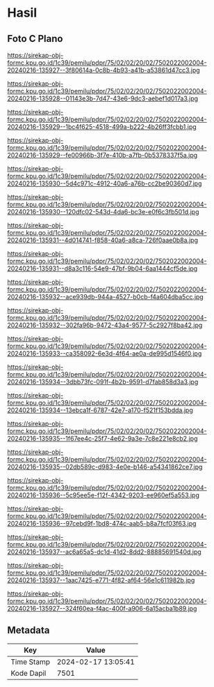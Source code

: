 # Hasil

## Foto C Plano

https://sirekap-obj-formc.kpu.go.id/1c39/pemilu/pdpr/75/02/02/20/02/7502022002004-20240216-135927--3f80614a-0c8b-4b93-a41b-a53861d47cc3.jpg

https://sirekap-obj-formc.kpu.go.id/1c39/pemilu/pdpr/75/02/02/20/02/7502022002004-20240216-135928--01143e3b-7d47-43e6-9dc3-aebef1d017a3.jpg

https://sirekap-obj-formc.kpu.go.id/1c39/pemilu/pdpr/75/02/02/20/02/7502022002004-20240216-135929--1bc4f625-4518-499a-b222-4b26ff3fcbb1.jpg

https://sirekap-obj-formc.kpu.go.id/1c39/pemilu/pdpr/75/02/02/20/02/7502022002004-20240216-135929--fe00966b-3f7e-410b-a7fb-0b5378337f5a.jpg

https://sirekap-obj-formc.kpu.go.id/1c39/pemilu/pdpr/75/02/02/20/02/7502022002004-20240216-135930--5d4c971c-4912-40a6-a76b-cc2be90360d7.jpg

https://sirekap-obj-formc.kpu.go.id/1c39/pemilu/pdpr/75/02/02/20/02/7502022002004-20240216-135930--120dfc02-543d-4da6-bc3e-e0f6c3fb501d.jpg

https://sirekap-obj-formc.kpu.go.id/1c39/pemilu/pdpr/75/02/02/20/02/7502022002004-20240216-135931--4d014741-f858-40a6-a8ca-726f0aae0b8a.jpg

https://sirekap-obj-formc.kpu.go.id/1c39/pemilu/pdpr/75/02/02/20/02/7502022002004-20240216-135931--d8a3c116-54e9-47bf-9b04-6aa1444cf5de.jpg

https://sirekap-obj-formc.kpu.go.id/1c39/pemilu/pdpr/75/02/02/20/02/7502022002004-20240216-135932--ace939db-944a-4527-b0cb-f4a604dba5cc.jpg

https://sirekap-obj-formc.kpu.go.id/1c39/pemilu/pdpr/75/02/02/20/02/7502022002004-20240216-135932--302fa96b-9472-43a4-9577-5c2927f8ba42.jpg

https://sirekap-obj-formc.kpu.go.id/1c39/pemilu/pdpr/75/02/02/20/02/7502022002004-20240216-135933--ca358092-6e3d-4f64-ae0a-de995d1546f0.jpg

https://sirekap-obj-formc.kpu.go.id/1c39/pemilu/pdpr/75/02/02/20/02/7502022002004-20240216-135934--3dbb73fc-091f-4b2b-9591-d7fab858d3a3.jpg

https://sirekap-obj-formc.kpu.go.id/1c39/pemilu/pdpr/75/02/02/20/02/7502022002004-20240216-135934--13ebca1f-6787-42e7-a170-f521f153bdda.jpg

https://sirekap-obj-formc.kpu.go.id/1c39/pemilu/pdpr/75/02/02/20/02/7502022002004-20240216-135935--1f67ee4c-25f7-4e62-9a3e-7c8e221e8cb2.jpg

https://sirekap-obj-formc.kpu.go.id/1c39/pemilu/pdpr/75/02/02/20/02/7502022002004-20240216-135935--02db589c-d983-4e0e-b146-a54341862ce7.jpg

https://sirekap-obj-formc.kpu.go.id/1c39/pemilu/pdpr/75/02/02/20/02/7502022002004-20240216-135936--5c95ee5e-f12f-4342-9203-ee960ef5a553.jpg

https://sirekap-obj-formc.kpu.go.id/1c39/pemilu/pdpr/75/02/02/20/02/7502022002004-20240216-135936--97cebd9f-1bd8-474c-aab5-b8a7fcf03f63.jpg

https://sirekap-obj-formc.kpu.go.id/1c39/pemilu/pdpr/75/02/02/20/02/7502022002004-20240216-135937--ac6a65a5-dc1d-41d2-8dd2-88885691540d.jpg

https://sirekap-obj-formc.kpu.go.id/1c39/pemilu/pdpr/75/02/02/20/02/7502022002004-20240216-135937--1aac7425-e771-4f82-af64-56e1c611982b.jpg

https://sirekap-obj-formc.kpu.go.id/1c39/pemilu/pdpr/75/02/02/20/02/7502022002004-20240216-135927--324f60ea-f4ac-400f-a906-6a15acba1b89.jpg


## Metadata

| Key        | Value               |
| ---------- | ------------------- |
| Time Stamp | 2024-02-17 13:05:41 |
| Kode Dapil | 7501                |




